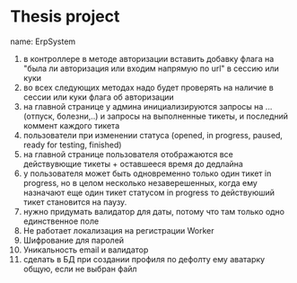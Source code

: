 # Thesis project 
name: ErpSystem 
1. в контроллере в методе авторизации вставить добавку флага на "была ли авторизация или входим напрямую по url" в сессию или куки
2. во всех следующих методах надо будет проверять на наличие в сессии или куки флага об авторизации
3. на главной странице у админа инициализируются запросы на ...(отпуск, болезни,..) и запросы на выполненные тикеты, и последний коммент каждого тикета 
4. пользователи при изменении статуса (opened, in progress, paused, ready for testing, finished)
5. на главной странице пользователя отображаются все действувющие тикеты + оставшееся время до дедлайна
6. у пользователя может быть одновременно только один тикет in progress, но в целом несколько незаверешенных, когда ему назначают еще один тикет статусом in progress то действуюший тикет становится на паузу. 
7. нужно придумать валидатор для даты, потому что там только одно единственное поле
8. Не работает локализация на регистрации Worker
9. Шифрование для паролей
10. Уникальность email и валидатор
11. сделать в БД при создании профиля по дефолту ему аватарку общую, если не выбран файл
